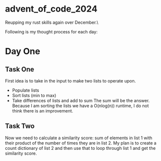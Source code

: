 # advent_of_code_2024
Reupping my rust skills again over December.\\

Following is my thought process for each day:
# Day One
## Task One
First idea is to take in the input to make two lists to operate upon.
* Populate lists
* Sort lists (min to max)
* Take differences of lists and add to sum
The sum will be the answer. Because I am sorting the lists we have a O(nlog(n)) runtime, I do not think there is an improvement.
## Task Two
Now we need to calculate a similarity score: sum of elements in list 1 with their product of the number of times they are in list 2.
My plan is to create a count dictionary of list 2 and then use that to loop through list 1 and get the similarity score.
